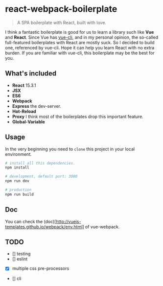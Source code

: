 # react-webpack-boilerplate

> A SPA boilerplate with React, built with love.

I think a fantastic boilerplate is good for us to learn a library such like **Vue** and **React**. Since Vue has [vue-cli](https://github.com/vuejs-templates/webpack), and in my personal opinion, the so-called full-featured boilerplates with React are mostly suck. So I decided to build one, referenced by vue-cli. Hope it can help you learn React with no extra burden. If you are familiar with vue-cli, this boilerplate may be the best for you.

## What's included
 - **React** 15.3.1
 - **JSX**
 - **ES6**
 - **Webpack**
 - **Express** the dev-server.
 - **Hot-Reload**
 - **Proxy** I think most of the boilerplates drop this important feature.
 - **Global-Variable**

## Usage

In the very beginning you need to `clone` this project in your local environment.
```bash
# install all this dependencies.
npm install

# development, default port: 3000
npm run dev

# production
npm run build
```

## Doc

You can check the (doc)[http://vuejs-templates.github.io/webpack/env.html]
 of vue-webpack.

## TODO

- [] testing
- [] eslint
- [x] multiple css pre-processors
- [] cli
